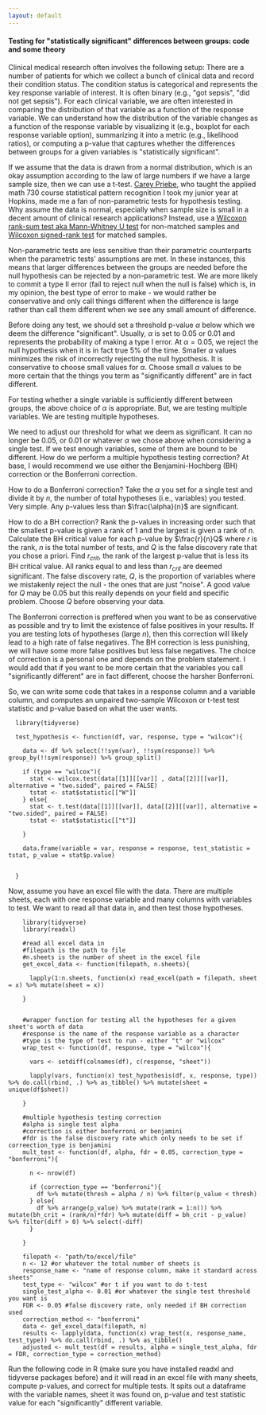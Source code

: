 ```yaml
---
layout: default
---
```


#### Testing for "statistically significant" differences between groups: code and some theory

Clinical medical research often involves the following setup: There are a number of patients for which we collect a bunch of clinical data and record their condition status. The condition status is categorical and represents the key response variable of interest. It is often binary (e.g., "got sepsis", "did not get sepsis"). For each clinical variable, we are often interested in comparing the distribution of that variable as a function of the response variable. We can understand how the distribution of the variable changes as a function of the response variable by visualizing it (e.g., boxplot for each response variable option), summarizing it into a metric (e.g., likelihood ratios), or computing a p-value that captures whether the differences between groups for a given variables is "statistically significant".

If we assume that the data is drawn from a normal distribution, which is an okay assumption according to the law of large numbers if we have a large sample size, then we can use a t-test. [Carey Priebe](https://engineering.jhu.edu/faculty/carey-priebe/), who taught the applied math 730 course statistical pattern recognition I took my junior year at Hopkins, made me a fan of non-parametric tests for hypothesis testing. Why assume the data is normal, especially when sample size is small in a decent amount of clinical research applications? Instead, use a [Wilcoxon rank-sum test aka Mann-Whitney U test](https://en.wikipedia.org/wiki/Mann%E2%80%93Whitney_U_test) for non-matched samples and [Wilcoxon signed-rank test](https://en.wikipedia.org/wiki/Wilcoxon_signed-rank_test) for matched samples.

Non-parametric tests are less sensitive than their parametric counterparts when the parametric tests' assumptions are met. In these instances, this means that larger differences between the groups are needed before the null hypothesis can be rejected by a non-parametric test. We are more likely to commit a type II error (fail to reject null when the null is false) which is, in my opinion, the best type of error to make - we would rather be conservative and only call things different when the difference is large rather than call them different when we see any small amount of difference.

Before doing any test, we should set a threshold p-value $\alpha$ below which we deem the difference "significant". Usually, $\alpha$ is set to 0.05 or 0.01 and represents the probability of making a type I error. At $\alpha = 0.05$, we reject the null hypothesis when it is in fact true 5% of the time. Smaller $\alpha$ values minimizes the risk of incorrectly rejecting the null hypothesis. It is conservative to choose small values for $\alpha$. Choose small $\alpha$ values to be more certain that the things you term as "significantly different" are in fact different.  

For testing whether a single variable is sufficiently different between groups, the above choice of $\alpha$ is appropriate. But, we are testing multiple variables. We are testing multiple hypotheses.

We need to adjust our threshold for what we deem as significant. It can no longer be 0.05, or 0.01 or whatever $\alpha$ we chose above when considering a single test. If we test enough variables, some of them are bound to be different. How do we perform a multiple hypothesis testing correction? At base, I would recommend we use either the Benjamini-Hochberg (BH) correction or the Bonferroni correction.

How to do a Bonferroni correction? Take the $\alpha$ you set for a single test and divide it by $n$, the number of total hypotheses (i.e., variables) you tested. Very simple. Any p-values less than $\frac{\alpha}{n}$ are significant.

How to do a BH correction? Rank the p-values in increasing order such that the smallest p-value is given a rank of 1 and the largest is given a rank of $n$. Calculate the BH critical value for each p-value by $\frac{r}{n}Q$ where $r$ is the rank, $n$ is the total number of tests, and $Q$ is the false discovery rate that you chose a priori. Find $r_{crit}$, the rank of the largest p-value that is less its BH critical value. All ranks equal to and less than $r_{crit}$ are deemed significant. The false discovery rate, $Q$, is the proportion of variables where we mistakenly reject the null - the ones that are just "noise". A good value for $Q$ may be 0.05 but this really depends on your field and specific problem. Choose $Q$ before observing your data.

The Bonferroni correction is preffered when you want to be as conservative as possible and try to limit the existence of false positives in your results. If you are testing lots of hypotheses (large $n$), then this correction will likely lead to a high rate of false negatives. The BH correction is less punishing, we will have some more false positives but less false negatives. The choice of correction is a personal one and depends on the problem statement. I would add that if you want to be more certain that the variables you call "significantly different" are in fact different, choose the harsher Bonferroni.

So, we can write some code that takes in a response column and a variable column, and computes an unpaired two-sample Wilcoxon or t-test test statistic and p-value based on what the user wants.

```
  library(tidyverse)

  test_hypothesis <- function(df, var, response, type = "wilcox"){

    data <- df %>% select(!!sym(var), !!sym(response)) %>% group_by(!!sym(response)) %>% group_split()

    if (type == "wilcox"){
      stat <- wilcox.test(data[[1]][[var]] , data[[2]][[var]], alternative = "two.sided", paired = FALSE)
      tstat <- stat$statistic[["W"]]
    } else{
      stat <- t.test(data[[1]][[var]], data[[2]][[var]], alternative = "two.sided", paired = FALSE)
      tstat <- stat$statistic[["t"]]

    }

    data.frame(variable = var, response = response, test_statistic = tstat, p_value = stat$p.value)


  }
```

Now, assume you have an excel file with the data. There are multiple sheets, each with one response variable and many columns with variables to test. We want to read all that data in, and then test those hypotheses.

```
    library(tidyverse)
    library(readxl)

    #read all excel data in
    #filepath is the path to file
    #n.sheets is the number of sheet in the excel file
    get_excel_data <- function(filepath, n.sheets){

      lapply(1:n.sheets, function(x) read_excel(path = filepath, sheet = x) %>% mutate(sheet = x))

    }


    #wrapper function for testing all the hypotheses for a given sheet's worth of data
    #response is the name of the response variable as a character
    #type is the type of test to run - either "t" or "wilcox"
    wrap_test <- function(df, response, type = "wilcox"){

      vars <- setdiff(colnames(df), c(response, "sheet"))

      lapply(vars, function(x) test_hypothesis(df, x, response, type)) %>% do.call(rbind, .) %>% as_tibble() %>% mutate(sheet = unique(df$sheet))

    }

    #multiple hypothesis testing correction
    #alpha is single test alpha
    #correction is either bonferroni or benjamini
    #fdr is the false discovery rate which only needs to be set if correection_type is benjamini
    mult_test <- function(df, alpha, fdr = 0.05, correction_type = "bonferroni"){

      n <- nrow(df)

      if (correction_type == "bonferroni"){
        df %>% mutate(thresh = alpha / n) %>% filter(p_value < thresh)
      } else{
        df %>% arrange(p_value) %>% mutate(rank = 1:n()) %>% mutate(bh_crit = (rank/n)*fdr) %>% mutate(diff = bh_crit - p_value) %>% filter(diff > 0) %>% select(-diff)
      }

    }

    filepath <- "path/to/excel/file"
    n <- 12 #or whatever the total number of sheets is
    response_name <- "name of response column, make it standard across sheets"
    test_type <- "wilcox" #or t if you want to do t-test
    single_test_alpha <- 0.01 #or whatever the single test threshold you want is
    FDR <- 0.05 #false discovery rate, only needed if BH correction used
    correction_method <- "bonferroni"
    data <- get_excel_data(filepath, n)
    results <- lapply(data, function(x) wrap_test(x, response_name, test_type)) %>% do.call(rbind, .) %>% as_tibble()
    adjusted <- mult_test(df = results, alpha = single_test_alpha, fdr = FDR, correction_type = correction_method)
```

Run the following code in R (make sure you have installed readxl and tidyverse packages before) and it will read in an excel file with many sheets, compute p-values, and correct for multiple tests. It spits out a dataframe with the variable names, sheet it was found on, p-value and test statistic value for each "significantly" different variable.

